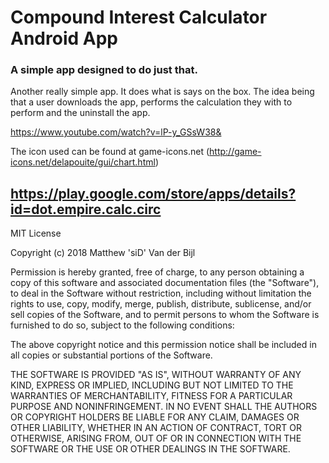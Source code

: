 # Compound Interest Calculator Android App
### A simple app designed to do just that.

Another really simple app. It does what is says on the box. The idea being that a user downloads the app, performs the calculation they with to perform and the uninstall the app.

https://www.youtube.com/watch?v=lP-y_GSsW38&

The icon used can be found at game-icons.net
(http://game-icons.net/delapouite/gui/chart.html)

## https://play.google.com/store/apps/details?id=dot.empire.calc.circ

MIT License

Copyright (c) 2018 Matthew 'siD' Van der Bijl

Permission is hereby granted, free of charge, to any person obtaining a copy of this software and associated documentation files (the "Software"), to deal in the Software without restriction, including without limitation the rights to use, copy, modify, merge, publish, distribute, sublicense, and/or sell copies of the Software, and to permit persons to whom the Software is furnished to do so, subject to the following conditions:

The above copyright notice and this permission notice shall be included in all copies or substantial portions of the Software.

THE SOFTWARE IS PROVIDED "AS IS", WITHOUT WARRANTY OF ANY KIND, EXPRESS OR IMPLIED, INCLUDING BUT NOT LIMITED TO THE WARRANTIES OF MERCHANTABILITY, FITNESS FOR A PARTICULAR PURPOSE AND NONINFRINGEMENT. IN NO EVENT SHALL THE AUTHORS OR COPYRIGHT HOLDERS BE LIABLE FOR ANY CLAIM, DAMAGES OR OTHER LIABILITY, WHETHER IN AN ACTION OF CONTRACT, TORT OR OTHERWISE, ARISING FROM, OUT OF OR IN CONNECTION WITH THE SOFTWARE OR THE USE OR OTHER DEALINGS IN THE SOFTWARE.
